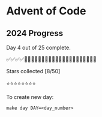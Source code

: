 # Advent of Code

## 2024 Progress
Day 4 out of 25 complete.

✅✅✅✅🔲🔲🔲🔲🔲🔲🔲🔲🔲🔲🔲🔲🔲🔲🔲🔲🔲🔲🔲🔲🔲

Stars collected [8/50]

⭐⭐⭐⭐⭐⭐⭐⭐

To create new day:
```
make day DAY=<day_number>
```

